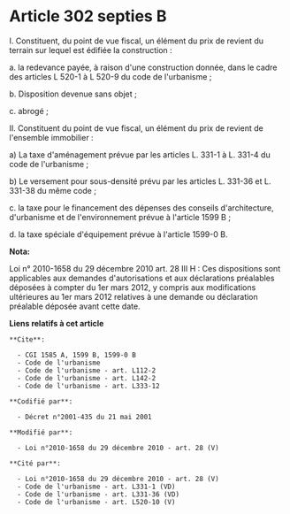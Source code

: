 # Article 302 septies B

I. Constituent, du point de vue fiscal, un élément du prix de revient du terrain sur lequel est édifiée la construction :

a. la redevance payée, à raison d'une construction donnée, dans le cadre des articles L 520-1 à L 520-9 du code de
l'urbanisme ;

b. Disposition devenue sans objet ;

c. abrogé ;

II. Constituent du point de vue fiscal, un élément du prix de revient de l'ensemble immobilier :

a) La taxe d'aménagement prévue par les articles L. 331-1 à L. 331-4 du code de l'urbanisme ; 

b) Le versement pour sous-densité prévu par les articles L. 331-36 et L. 331-38 du même code ;

c. la taxe pour le financement des dépenses des conseils d'architecture, d'urbanisme et de l'environnement prévue à l'article
1599 B ;

d. la taxe spéciale d'équipement prévue à l'article 1599-0 B.

**Nota:**

Loi n° 2010-1658 du 29 décembre 2010 art. 28 III H : Ces dispositions sont applicables aux demandes d'autorisations et aux
déclarations préalables déposées à compter du 1er mars 2012, y compris aux modifications ultérieures au 1er mars 2012
relatives à une demande ou déclaration préalable déposée avant cette date.

**Liens relatifs à cet article**

	**Cite**:

	  - CGI 1585 A, 1599 B, 1599-0 B
	  - Code de l'urbanisme
	  - Code de l'urbanisme - art. L112-2
	  - Code de l'urbanisme - art. L142-2
	  - Code de l'urbanisme - art. L333-12

	**Codifié par**:

	  - Décret n°2001-435 du 21 mai 2001

	**Modifié par**:

	  - Loi n°2010-1658 du 29 décembre 2010 - art. 28 (V)

	**Cité par**:

	  - Loi n°2010-1658 du 29 décembre 2010 - art. 28 (V)
	  - Code de l'urbanisme - art. L331-1 (VD)
	  - Code de l'urbanisme - art. L331-36 (VD)
	  - Code de l'urbanisme - art. L520-10 (V)
